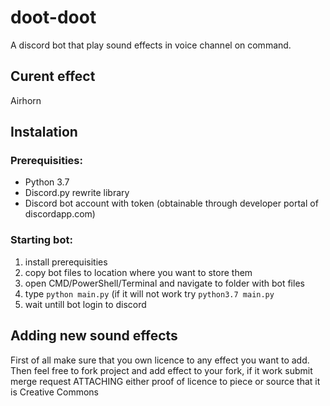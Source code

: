 # doot-doot
A discord bot that play sound effects in voice channel on command.

## Curent effect

Airhorn

## Instalation

### Prerequisities:
  * Python 3.7
  * Discord.py rewrite library
  * Discord bot account with token (obtainable through developer portal of discordapp.com)
  
### Starting bot:
  1. install prerequisities
  2. copy bot files to location where you want to store them
  3. open CMD/PowerShell/Terminal and navigate to folder with bot files
  4. type ``python main.py`` (if it will not work try ``python3.7 main.py``
  5. wait untill bot login to discord
  
  
## Adding new sound effects
First of all make sure that you own licence to any effect you want to add. Then feel free to fork project and add effect to your fork, if it work submit merge request ATTACHING either proof of licence to piece or source that it is Creative Commons
